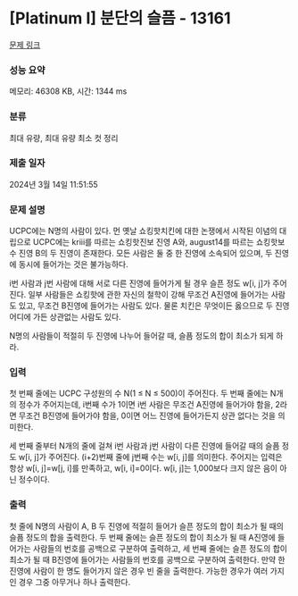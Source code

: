 # [Platinum I] 분단의 슬픔 - 13161 

[문제 링크](https://www.acmicpc.net/problem/13161) 

### 성능 요약

메모리: 46308 KB, 시간: 1344 ms

### 분류

최대 유량, 최대 유량 최소 컷 정리

### 제출 일자

2024년 3월 14일 11:51:55

### 문제 설명

<p>UCPC에는 N명의 사람이 있다. 먼 옛날 쇼킹핫치킨에 대한 논쟁에서 시작된 이념의 대립으로 UCPC에는 kriii를 따르는 쇼킹핫진보 진영 A와, august14를 따르는 쇼킹핫보수 진영 B의 두 진영이 존재한다. 모든 사람은 둘 중 한 진영에 소속되어 있으며, 두 진영에 동시에 들어가는 것은 불가능하다.</p>

<p>i번 사람과 j번 사람에 대해 서로 다른 진영에 들어가게 될 경우 슬픈 정도 w[i, j]가 주어진다. 일부 사람들은 쇼킹핫에 관한 자신의 철학이 강해 무조건 A진영에 들어가는 사람도 있고, 무조건 B진영에 들어가는 사람도 있다. 물론 치킨은 무엇이든 옳으므로 두 진영 어디에 가든 상관없는 사람도 있다.</p>

<p>N명의 사람들이 적절히 두 진영에 나누어 들어갈 때, 슬픔 정도의 합이 최소가 되게 하라.</p>

### 입력 

 <p>첫 번째 줄에는 UCPC 구성원의 수 N(1 ≤ N ≤ 500)이 주어진다. 두 번째 줄에는 N개의 정수가 주어지는데, i번째 수가 1이면 i번 사람은 무조건 A진영에 들어가야 함을, 2라면 무조건 B진영에 들어가야 함을, 0이면 어느 진영에 들어가든지 상관 없다는 것을 의미한다.</p>

<p>세 번째 줄부터 N개의 줄에 걸쳐 i번 사람과 j번 사람이 다른 진영에 들어갈 때의 슬픔 정도 w[i, j]가 주어진다. (i+2)번째 줄에 j번째 수는 w[i, j]를 의미한다. 주어지는 입력은 항상 w[i, j]=w[j, i]를 만족하고, w[i, i]=0이다. w[i, j]는 1,000보다 크지 않은 음이 아닌 정수이다.</p>

### 출력 

 <p>첫 줄에 N명의 사람이 A, B 두 진영에 적절히 들어가 슬픈 정도의 합이 최소가 될 때의 슬픔 정도의 합을 출력한다. 두 번째 줄에는 슬픈 정도의 합이 최소가 될 때 A진영에 들어가는 사람들의 번호를 공백으로 구분하여 출력하고, 세 번째 줄에는 슬픈 정도의 합이 최소가 될 때 B진영에 들어가는 사람들의 번호를 공백으로 구분하여 출력한다. 만약 한 진영에 사람이 한 명도 들어가지 않은 경우 빈 줄을 출력한다. 가능한 경우가 여러 가지인 경우 그중 아무거나 하나 출력한다.</p>

